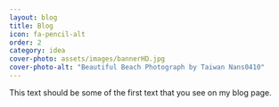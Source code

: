 ```yaml
---
layout: blog
title: Blog
icon: fa-pencil-alt
order: 2
category: idea
cover-photo: assets/images/bannerHD.jpg
cover-photo-alt: "Beautiful Beach Photograph by Taiwan Nans0410"
---
```


This text should be some of the first text that you see on my blog page.